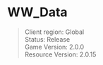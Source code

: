 # WW_Data

> Client region: Global</br>
> Status: Release</br>
> Game Version: 2.0.0</br>
> Resource Version: 2.0.15</br>